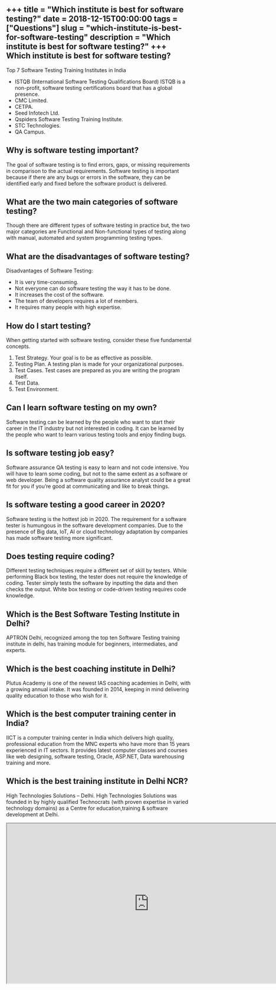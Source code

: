 +++
title = "Which institute is best for software testing?"
date = 2018-12-15T00:00:00
tags = ["Questions"]
slug = "which-institute-is-best-for-software-testing"
description = "Which institute is best for software testing?"
+++
Which institute is best for software testing?
---------------------------------------------

Top 7 Software Testing Training Institutes in India

- ISTQB (International Software Testing Qualifications Board) ISTQB is a non-profit, software testing certifications board that has a global presence.
- CMC Limited.
- CETPA.
- Seed Infotech Ltd.
- Qspiders Software Testing Training Institute.
- STC Technologies.
- QA Campus.

Why is software testing important?
----------------------------------

The goal of software testing is to find errors, gaps, or missing requirements in comparison to the actual requirements. Software testing is important because if there are any bugs or errors in the software, they can be identified early and fixed before the software product is delivered.

What are the two main categories of software testing?
-----------------------------------------------------

Though there are different types of software testing in practice but, the two major categories are Functional and Non-functional types of testing along with manual, automated and system programming testing types.

What are the disadvantages of software testing?
-----------------------------------------------

Disadvantages of Software Testing:

- It is very time-consuming.
- Not everyone can do software testing the way it has to be done.
- It increases the cost of the software.
- The team of developers requires a lot of members.
- It requires many people with high expertise.

How do I start testing?
-----------------------

When getting started with software testing, consider these five fundamental concepts.

1. Test Strategy. Your goal is to be as effective as possible.
2. Testing Plan. A testing plan is made for your organizational purposes.
3. Test Cases. Test cases are prepared as you are writing the program itself.
4. Test Data.
5. Test Environment.

Can I learn software testing on my own?
---------------------------------------

Software testing can be learned by the people who want to start their career in the IT industry but not interested in coding. It can be learned by the people who want to learn various testing tools and enjoy finding bugs.

Is software testing job easy?
-----------------------------

Software assurance QA testing is easy to learn and not code intensive. You will have to learn some coding, but not to the same extent as a software or web developer. Being a software quality assurance analyst could be a great fit for you if you’re good at communicating and like to break things.

Is software testing a good career in 2020?
------------------------------------------

Software testing is the hottest job in 2020. The requirement for a software tester is humungous in the software development companies. Due to the presence of Big data, IoT, AI or cloud technology adaptation by companies has made software testing more significant.

Does testing require coding?
----------------------------

Different testing techniques require a different set of skill by testers. While performing Black box testing, the tester does not require the knowledge of coding. Tester simply tests the software by inputting the data and then checks the output. White box testing or code-driven testing requires code knowledge.

Which is the Best Software Testing Institute in Delhi?
------------------------------------------------------

APTRON Delhi, recognized among the top ten Software Testing training institute in delhi, has training module for beginners, intermediates, and experts.

Which is the best coaching institute in Delhi?
----------------------------------------------

Plutus Academy is one of the newest IAS coaching academies in Delhi, with a growing annual intake. It was founded in 2014, keeping in mind delivering quality education to those who wish for it.

Which is the best computer training center in India?
----------------------------------------------------

IICT is a computer training center in India which delivers high quality, professional education from the MNC experts who have more than 15 years experienced in IT sectors. It provides latest computer classes and courses like web designing, software testing, Oracle, ASP.NET, Data warehousing training and more.

Which is the best training institute in Delhi NCR?
--------------------------------------------------

High Technologies Solutions – Delhi. High Technologies Solutions was founded in by highly qualified Technocrats (with proven expertise in varied technology domains) as a Centre for education,training &amp; software development at Delhi.

<iframe allow="accelerometer; autoplay; clipboard-write; encrypted-media; gyroscope; picture-in-picture" allowfullscreen="" class="__youtube_prefs__  epyt-is-override  no-lazyload" data-no-lazy="1" data-origheight="433" data-origwidth="770" data-skipgform_ajax_framebjll="" height="433" id="_ytid_54519" loading="lazy" src="https://www.youtube.com/embed/sO8eGL6SFsA?enablejsapi=1&autoplay=0&cc_load_policy=0&cc_lang_pref=&iv_load_policy=1&loop=0&modestbranding=0&rel=1&fs=1&playsinline=0&autohide=2&theme=dark&color=red&controls=1&" title="YouTube player" width="770"></iframe>